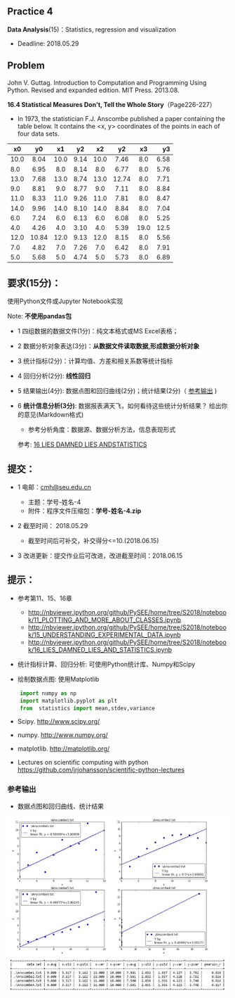 ## Practice 4

**Data Analysis**(15)：Statistics, regression and visualization

* Deadline: 2018.05.29

## Problem

John V. Guttag. Introduction to Computation and Programming Using Python. Revised and expanded edition. MIT Press. 2013.08.  

**16.4 Statistical Measures Don't, Tell the Whole Story**（Page226-227） 
  * In 1973, the statistician F.J. Anscombe published a paper containing the table below. It contains the <x, y> coordinates of the points in each of four data sets.

|x0 |y0|x1|y2|x2|y2|x3|y3|
| ---- |:------:| :------:| :------:|  :------:| :------:| :------:|  ----:|
|10.0|	8.04 |	10.0|	9.14 |	10.0 	|7.46	|8.0    |6.58|
|8.0| 	6.95 |	8.0 |	8.14 |	8.0     |6.77	|8.0    |5.76|
|13.0| 	7.68 |	13.0|	8.74 |	13.0    |12.74	|8.0    |7.71|
|9.0|	8.81 |	9.0 |	8.77 |	9.0     |7.11	|8.0    |8.84|
|11.0| 	8.33 |	11.0|	9.26|	11.0    |7.81	|8.0    |8.47|
|14.0| 	9.96 |	14.0|	8.10 |	14.0    |8.84	|8.0    |7.04|
|6.0|	7.24 |	6.0 |	6.13 |	6.0     |6.08	|8.0 	|5.25|
|4.0| 	4.26 |	4.0 |	3.10| 	4.0     |5.39	|19.0 	|12.5|
|12.0|	10.84| 	12.0| 	9.13| 	12.0    |8.15	|8.0 	|5.56|
|7.0| 	4.82 | 	7.0 |	7.26| 	7.0     |6.42	|8.0 	|7.91|
|5.0| 	5.68 | 	5.0 | 	4.74| 	5.0     |5.73	|8.0 	|6.89|

## 要求(15分)：

  使用Python文件或Jupyter Notebook实现 
  
Note: **不使用pandas包**

* 1 四组数据的数据文件(1分)：纯文本格式或MS Excel表格；

* 2 数据分析对象表达(3分)：**从数据文件读取数据,形成数据分析对象**

* 3 统计指标(2分)：计算均值、方差和相关系数等统计指标

* 4 回归分析(2分): **线性回归**

* 5 结果输出(4分): 数据点图和回归曲线(2分)；统计结果(2分)（ [参考输出](#参考输出) )

* 6 **统计信息分析(3分)**: 数据报表满天飞，如何看待这些统计分析结果？ 给出你的意见(Markdown格式)
 
   * 参考分析角度：数据源、数据分析方法，信息表现形式
  
  参考: [16 LIES DAMNED LIES ANDSTATISTICS](http://nbviewer.ipython.org/github/PySEE/home/tree/S2018/notebook/16_LIES_DAMNED_LIES_AND_STATISTICS.ipynb)

## 提交：

* 1 电邮：cmh@seu.edu.cn 
  * 主题：学号-姓名-4
  * 附件：程序文件压缩包：**学号-姓名-4.zip**

* 2 截至时间： 2018.05.29
  *  截至时间后可补交，补交得分<=10.(2018.06.15)

* 3  改进更新：提交作业后可改进，改进截至时间：2018.06.15

## 提示：

* 参考第11、15、16章

  * http://nbviewer.ipython.org/github/PySEE/home/tree/S2018/notebook/11_PLOTTING_AND_MORE_ABOUT_CLASSES.ipynb
  * http://nbviewer.ipython.org/github/PySEE/home/tree/S2018/notebook/15_UNDERSTANDING_EXPERIMENTAL_DATA.ipynb
  * http://nbviewer.ipython.org/github/PySEE/home/tree/S2018/notebook/16_LIES_DAMNED_LIES_AND_STATISTICS.ipynb

* 统计指标计算、回归分析: 可使用Python统计库、Numpy和Scipy

* 绘制数据点图: 使用Matplotlib

```python
    import numpy as np
    import matplotlib.pyplot as plt
    from  statistics import mean,stdev,variance
```

* Scipy. http://www.scipy.org/
  
* numpy. http://www.numpy.org/
  
* matplotlib.  http://matplotlib.org/

* Lectures on scientific computing with python https://github.com/jrjohansson/scientific-python-lectures

### 参考输出

* 数据点图和回归曲线、统计结果

![参考输出](p4output.jpg)


